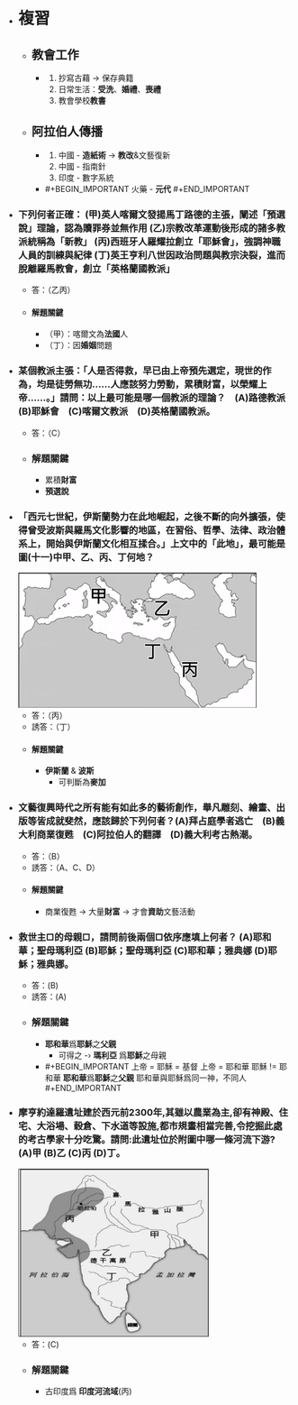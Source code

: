 - # 複習
	- ## 教會工作
		- 1. 抄寫古藉 -> 保存典籍
		  2. 日常生活：**受洗**、**婚禮**、**喪禮**
		  3. 教會學校**教書**
	- ## 阿拉伯人傳播
		- 1. 中國  - **造紙術** -> **教改**&文藝復新
		  3. 中國 - 指南針
		  4. 印度 - 數字系統
		- #+BEGIN_IMPORTANT
		  火藥 - **元代**
		  #+END_IMPORTANT
- ### 下列何者正確： (甲)英人喀爾文發揚馬丁路德的主張，闡述「預選說」理論，認為贖罪券並無作用 (乙)宗教改革運動後形成的諸多教派統稱為「新教」 (丙)西班牙人羅耀拉創立「耶穌 會」，強調神職人員的訓練與紀律 (丁)英王亨利八世因政治問題與教宗決裂，進而脫離羅馬教會，創立「英格蘭國教派」 
	- 答：（乙丙）
	- #### 解題關鍵
		- （甲）：喀爾文為**法國**人
		- （丁）：因**婚姻**問題
- ### 某個教派主張：「人是否得救，早已由上帝預先選定，現世的作為，均是徒勞無功……人應該努力勞動，累積財富，以榮耀上帝……。」請問：以上最可能是哪一個教派的理論？　(A)路德教派　(B)耶穌會　(C)喀爾文教派　(D)英格蘭國教派。 
	- 答：（C）
	- ### 解題關鍵
		- 累積**財富**
		- **預選說**
- ### 「西元七世紀，伊斯蘭勢力在此地崛起，之後不斷的向外擴張，使得曾受波斯與羅馬文化影響的地區，在習俗、哲學、法律、政治體系上，開始與伊斯蘭文化相互揉合。」上文中的「此地」，最可能是圖(十一)中甲、乙、丙、丁何地？ 
  ![image.png](../assets/image_1668935118871_0.png)
	- 答：（丙）
	- 誘答：（丁）
	- #### 解題關鍵
		- **伊斯蘭** & **波斯**
			- 可判斷為**麥加**
- ###  文藝復興時代之所有能有如此多的藝術創作，舉凡雕刻、繪畫、出版等皆成就斐然，應該歸於下列何者？ (A)拜占庭學者逃亡　(B)義大利商業復甦　(C)阿拉伯人的翻譯　(D)義大利考古熱潮。 
	- 答：（B）
	- 誘答：（A、C、D）
	- #### 解題關鍵
		- 商業復甦  -> 大量**財富** -> 才會**資助**文藝活動
- ### 救世主□的母親□，請問前後兩個□依序應填上何者？ (A)耶和華；聖母瑪利亞 (B)耶穌；聖母瑪利亞 (C)耶和華；雅典娜 (D)耶穌；雅典娜。
	- 答：(B)
	- 誘答：(A)
	- ### 解題關鍵
		- **耶和華**爲**耶穌**之**父親**
			- 可得之 -› **瑪利亞** 爲**耶穌**之母親
		- #+BEGIN_IMPORTANT
		  上帝 = 耶穌 = 基督
		  上帝 = 耶和華
		  耶穌 != 耶和華
		  **耶和華**爲**耶穌**之**父親**
		  耶和華與耶穌爲同一神，不同人
		  #+END_IMPORTANT
- ### 摩亨約達羅遺址建於西元前2300年,其雖以農業為主,卻有神殿、住宅、大浴場、穀倉、下水道等設施,都市規畫相當完善,令挖掘此處的考古學家十分吃驚。請問:此遺址位於附圖中哪一條河流下游?(A)甲 (B)乙 (C)丙 (D)丁。
  ![image.png](../assets/image_1669538448482_0.png)
	- 答：(C)
	- ### 解題關鍵
		- 古印度爲 **印度河流域**(丙)